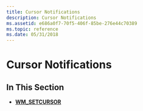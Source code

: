 ```yaml
---
title: Cursor Notifications
description: Cursor Notifications
ms.assetid: e686a0f7-70f5-406f-85be-276e44c70389
ms.topic: reference
ms.date: 05/31/2018
---
```


# Cursor Notifications

## In This Section

-   [**WM\_SETCURSOR**](wm-setcursor.md)

 

 




